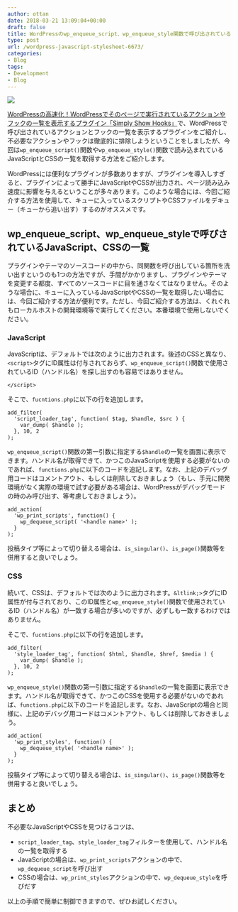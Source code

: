 ```yaml
---
author: ottan
date: 2018-03-21 13:09:04+00:00
draft: false
title: WordPressのwp_enqueue_script、wp_enqueue_style関数で呼び出されているスクリプトとCSSの一覧を確認する
type: post
url: /wordpress-javascript-stylesheet-6673/
categories:
- Blog
tags:
- Development
- Blog
---
```


![](/uploads/2018/03/180321-5ab2516925b6a.jpeg)

[WordPressの高速化！WordPressでそのページで実行されているアクションやフックの一覧を表示するプラグイン「Simply Show Hooks」](/wordpress-plugin-simply-show-hooks-faster-6669/)で、WordPressで呼び出されているアクションとフックの一覧を表示するプラグインをご紹介し、不必要なアクションやフックは徹底的に排除しようということをしましたが、今回は`wp_enqueue_script()`関数や`wp_enqueue_style()`関数で読み込まれているJavaScriptとCSSの一覧を取得する方法をご紹介します。

WordPressには便利なプラグインが多数ありますが、プラグインを導入しすぎると、プラグインによって勝手にJavaScriptやCSSが出力され、ページ読み込み速度に影響を与えるということが多々あります。このような場合には、今回ご紹介する方法を使用して、キューに入っているスクリプトやCSSファイルをデキュー（キューから追い出す）するのがオススメです。

## wp_enqueue_script、wp_enqueue_styleで呼びされているJavaScript、CSSの一覧

プラグインやテーマのソースコードの中から、同関数を呼び出している箇所を洗い出すというのも1つの方法ですが、手間がかかりますし、プラグインやテーマを変更する都度、すべてのソースコードに目を通さなくてはなりません。そのような場合に、キューに入っているJavaScriptやCSSの一覧を取得したい場合には、今回ご紹介する方法が便利です。ただし、今回ご紹介する方法は、くれぐれもローカルホストの開発環境等で実行してください。本番環境で使用しないでください。

### JavaScript

JavaScriptは、デフォルトでは次のように出力されます。後述のCSSと異なり、`<script>`タグにID属性は付与されておらず、`wp_enqueue_script()`関数で使用されているID（ハンドル名）を探し出すのも容易ではありません。

    </script>

そこで、`fucntions.php`に以下の行を追加します。

    add_filter(
      'script_loader_tag', function( $tag, $handle, $src ) {
        var_dump( $handle );
      }, 10, 2
    );

`wp_enqueue_script()`関数の第一引数に指定する`$handle`の一覧を画面に表示できます。ハンドル名が取得できて、かつこのJavaScriptを使用する必要がないのであれば、`functions.php`に以下のコードを追記します。なお、上記のデバッグ用コードはコメントアウト、もしくは削除しておきましょう（もし、手元に開発環境がなく実際の環境で試す必要がある場合は、WordPressがデバッグモードの時のみ呼び出す、等考慮しておきましょう）。

    add_action(
      'wp_print_scripts', function() {
        wp_dequeue_script( '<handle name>' );
      }
    );

投稿タイプ等によって切り替える場合は、`is_singular()`、`is_page()`関数等を併用すると良いでしょう。

### CSS

続いて、CSSは、デフォルトでは次のように出力されます。`&ltlink;>`タグにID属性が付与されており、このID属性と`wp_enqueue_style()`関数で使用されているID（ハンドル名）が一致する場合が多いのですが、必ずしも一致するわけではありません。

そこで、`fucntions.php`に以下の行を追加します。

    add_filter(
      'style_loader_tag', function( $html, $handle, $href, $media ) {
        var_dump( $handle );
      }, 10, 2
    );

`wp_enqueue_style()`関数の第一引数に指定する`$handle`の一覧を画面に表示できます。ハンドル名が取得できて、かつこのCSSを使用する必要がないのであれば、`functions.php`に以下のコードを追記します。なお、JavaScriptの場合と同様に、上記のデバッグ用コードはコメントアウト、もしくは削除しておきましょう。

    add_action(
      'wp_print_styles', function() {
        wp_dequeue_style( '<handle name>' );
      }
    );

投稿タイプ等によって切り替える場合は、`is_singular()`、`is_page()`関数等を併用すると良いでしょう。

## まとめ

不必要なJavaScriptやCSSを見つけるコツは、

-   `script_loader_tag`、`style_loader_tag`フィルターを使用して、ハンドル名の一覧を取得する
-   JavaScriptの場合は、`wp_print_scripts`アクションの中で、`wp_dequeue_script`を呼び出す
-   CSSの場合は、`wp_print_styles`アクションの中で、`wp_dequeue_style`を呼びだす

以上の手順で簡単に制御できますので、ぜひお試しください。
